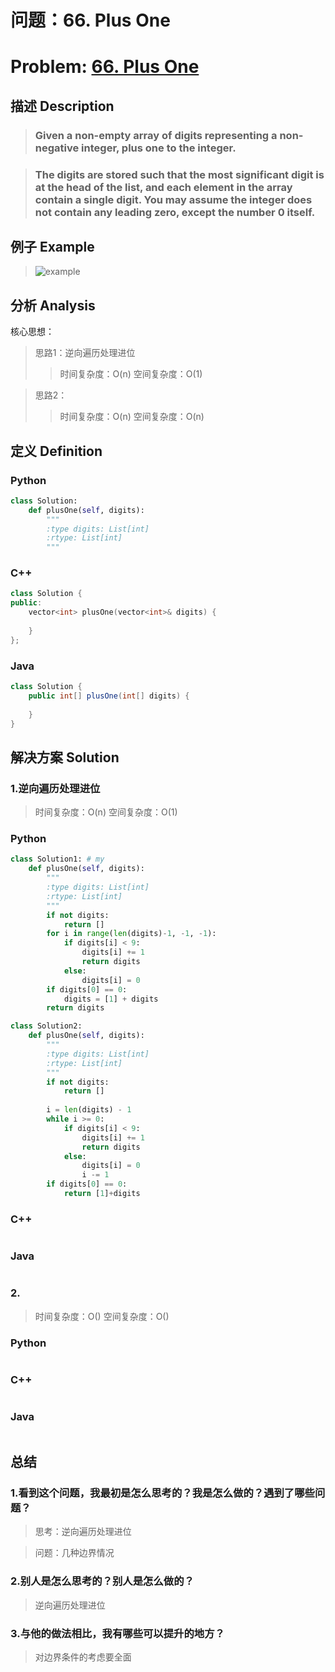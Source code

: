 
# 问题：66. Plus One
# Problem: [66. Plus One](https://leetcode.com/problems/plus-one/description/)

## 描述 Description
> ### Given a non-empty array of digits representing a non-negative integer, plus one to the integer.

> ### The digits are stored such that the most significant digit is at the head of the list, and each element in the array contain a single digit. You may assume the integer does not contain any leading zero, except the number 0 itself.

## 例子 Example

> ![example](https://github.com/Decalogue/AlgorithmMap/blob/master/img/leetcode/66.png "example")

## 分析 Analysis

核心思想：
> 思路1：逆向遍历处理进位
>> 时间复杂度：O(n)
>> 空间复杂度：O(1)

> 思路2：
>> 时间复杂度：O(n)
>> 空间复杂度：O(n)

## 定义 Definition

### Python


```python
class Solution:
    def plusOne(self, digits):
        """
        :type digits: List[int]
        :rtype: List[int]
        """
```

### C++

```c++
class Solution {
public:
    vector<int> plusOne(vector<int>& digits) {
        
    }
};
```

### Java

```java
class Solution {
    public int[] plusOne(int[] digits) {
        
    }
}
```

## 解决方案 Solution

### 1.逆向遍历处理进位

> 时间复杂度：O(n)
> 空间复杂度：O(1)

### Python


```python
class Solution1: # my
    def plusOne(self, digits):
        """
        :type digits: List[int]
        :rtype: List[int]
        """
        if not digits:
            return []
        for i in range(len(digits)-1, -1, -1):
            if digits[i] < 9:
                digits[i] += 1
                return digits
            else:
                digits[i] = 0
        if digits[0] == 0:
            digits = [1] + digits
        return digits

class Solution2:
    def plusOne(self, digits):
        """
        :type digits: List[int]
        :rtype: List[int]
        """
        if not digits:
            return []
        
        i = len(digits) - 1
        while i >= 0:
            if digits[i] < 9:
                digits[i] += 1
                return digits
            else:
                digits[i] = 0
                i -= 1
        if digits[0] == 0:
            return [1]+digits
```

### C++

```c++

```

### Java

```java

```

### 2.

> 时间复杂度：O()
> 空间复杂度：O()

### Python


```python

```

### C++

```c++

```

### Java

```Java

```

## 总结

### 1.看到这个问题，我最初是怎么思考的？我是怎么做的？遇到了哪些问题？
> 思考：逆向遍历处理进位

> 问题：几种边界情况

### 2.别人是怎么思考的？别人是怎么做的？
> 逆向遍历处理进位

### 3.与他的做法相比，我有哪些可以提升的地方？
> 对边界条件的考虑要全面


```python

```
